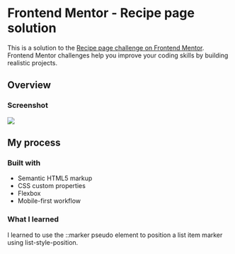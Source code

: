 # Frontend Mentor - Recipe page solution

This is a solution to the [Recipe page challenge on Frontend Mentor](https://www.frontendmentor.io/challenges/recipe-page-KiTsR8QQKm). Frontend Mentor challenges help you improve your coding skills by building realistic projects.

## Overview

### Screenshot

![](./final-result.jpg)

## My process

### Built with

- Semantic HTML5 markup
- CSS custom properties
- Flexbox
- Mobile-first workflow

### What I learned

I learned to use the ::marker pseudo element to position a list item marker using list-style-position.
